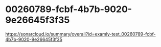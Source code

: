 # 00260789-fcbf-4b7b-9020-9e26645f3f35
https://sonarcloud.io/summary/overall?id=examly-test_00260789-fcbf-4b7b-9020-9e26645f3f35
